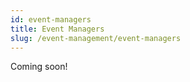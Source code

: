 ```yaml
---
id: event-managers
title: Event Managers
slug: /event-management/event-managers
---
```


Coming soon!
